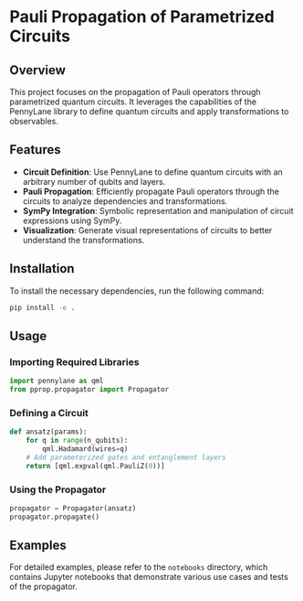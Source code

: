 # Pauli Propagation of Parametrized Circuits

## Overview

This project focuses on the propagation of Pauli operators through parametrized quantum circuits. It leverages the capabilities of the PennyLane library to define quantum circuits and apply transformations to observables.

## Features

- **Circuit Definition**: Use PennyLane to define quantum circuits with an arbitrary number of qubits and layers.
- **Pauli Propagation**: Efficiently propagate Pauli operators through the circuits to analyze dependencies and transformations.
- **SymPy Integration**: Symbolic representation and manipulation of circuit expressions using SymPy.
- **Visualization**: Generate visual representations of circuits to better understand the transformations.

## Installation

To install the necessary dependencies, run the following command:

```bash
pip install -e .
```

## Usage

### Importing Required Libraries

```python
import pennylane as qml
from pprop.propagator import Propagator
```

### Defining a Circuit

```python
def ansatz(params):
    for q in range(n_qubits):
        qml.Hadamard(wires=q)
    # Add parameterized gates and entanglement layers
    return [qml.expval(qml.PauliZ(0))]
```

### Using the Propagator

```python
propagator = Propagator(ansatz)
propagator.propagate()
```

## Examples

For detailed examples, please refer to the `notebooks` directory, which contains Jupyter notebooks that demonstrate various use cases and tests of the propagator.

